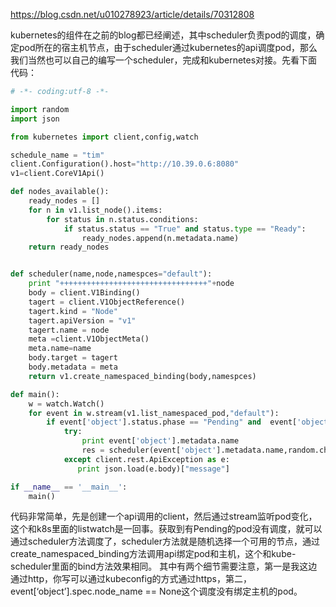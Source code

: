 https://blog.csdn.net/u010278923/article/details/70312808

kubernetes的组件在之前的blog都已经阐述，其中scheduler负责pod的调度，确定pod所在的宿主机节点，由于scheduler通过kubernetes的api调度pod，那么我们当然也可以自己的编写一个scheduler，完成和kubernetes对接。先看下面代码：

```py
# -*- coding:utf-8 -*-

import random
import json

from kubernetes import client,config,watch

schedule_name = "tim"
client.Configuration().host="http://10.39.0.6:8080"
v1=client.CoreV1Api()

def nodes_available():
    ready_nodes = []
    for n in v1.list_node().items:
        for status in n.status.conditions:
            if status.status == "True" and status.type == "Ready":
                ready_nodes.append(n.metadata.name)
    return ready_nodes


def scheduler(name,node,namespces="default"):
    print "+++++++++++++++++++++++++++++++++"+node
    body = client.V1Binding()
    tagert = client.V1ObjectReference()
    tagert.kind = "Node"
    tagert.apiVersion = "v1"
    tagert.name = node
    meta =client.V1ObjectMeta()
    meta.name=name
    body.target = tagert
    body.metadata = meta
    return v1.create_namespaced_binding(body,namespces)

def main():
    w = watch.Watch()
    for event in w.stream(v1.list_namespaced_pod,"default"):
        if event['object'].status.phase == "Pending" and  event['object'].spec.node_name == None:
            try:
                print event['object'].metadata.name
                res = scheduler(event['object'].metadata.name,random.choice(nodes_available()))
            except client.rest.ApiException as e:
               print json.load(e.body)["message"]

if __name__ == '__main__':
    main()
```

代码非常简单，先是创建一个api调用的client，然后通过stream监听pod变化，这个和k8s里面的listwatch是一回事。获取到有Pending的pod没有调度，就可以通过scheduler方法调度了，scheduler方法就是随机选择一个可用的节点，通过create_namespaced_binding方法调用api绑定pod和主机，这个和kube-scheduler里面的bind方法效果相同。 
其中有两个细节需要注意，第一是我这边通过http，你写可以通过kubeconfig的方式通过https，第二，event[‘object’].spec.node_name == None这个调度没有绑定主机的pod。